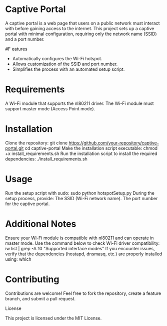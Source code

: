 # Captive Portal

A captive portal is a web page that users on a public network must interact with before gaining access to the internet. This project sets up a captive portal with minimal configuration, requiring only the network name (SSID) and a port number.

#F eatures

* Automatically configures the Wi-Fi hotspot.
* Allows customization of the SSID and port number.
* Simplifies the process with an automated setup script.

# Requirements

A Wi-Fi module that supports the nl80211 driver.
The Wi-Fi module must support master mode (Access Point mode).

# Installation

Clone the repository:
git clone https://github.com/your-repository/captive-portal.git
cd captive-portal
Make the installation script executable:
chmod +x install_requirements.sh
Run the installation script to install the required dependencies:
./install_requirements.sh

# Usage

Run the setup script with sudo:
sudo python hotspotSetup.py
During the setup process, provide:
The SSID (Wi-Fi network name).
The port number for the captive portal.

# Additional Notes

Ensure your Wi-Fi module is compatible with nl80211 and can operate in master mode.
Use the command below to check Wi-Fi driver compatibility:
iw list | grep -A 10 "Supported interface modes"
If you encounter issues, verify that the dependencies (hostapd, dnsmasq, etc.) are properly installed using:
which <command>

# Contributing

Contributions are welcome! Feel free to fork the repository, create a feature branch, and submit a pull request.

License

This project is licensed under the MIT License.
